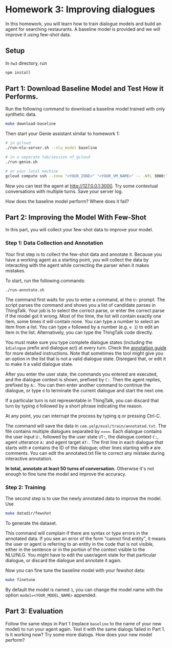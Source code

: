 # Homework 3: Improving dialogues

In this homework, you will learn how to train dialogue models and build an agent for searching restaurants. A baseline model is provided and we will improve it using few-shot data.

## Setup
In `hw3` directory, run 
```bash
npm install
```

## Part 1: Download Baseline Model and Test How it Performs. 
Run the following command to download a baseline model trained with only synthetic data. 
```bash
make download-baseline
```

Then start your Genie assistant similar to homework 1:
```bash
# in gcloud
./run-nlu-server.sh --nlu_model baseline

# in a separate tab/session of gcloud
./run-genie.sh

# on your local machine 
gcloud compute ssh --zone "<YOUR_ZONE>" "<YOUR_VM_NAME>" -- -NfL 3000:localhost:3000
```

Now you can test the agent at http://127.0.0.1:3000. Try some contextual conversations with multiple turns. Save your server log. 

How does the baseline model perform? Where does it fail? 


## Part 2: Improving the Model With Few-Shot

In this part, you will collect your few-shot data to improve your model. 

### Step 1: Data Collection and Annotation

Your first step is to collect the few-shot data and annotate it. Because you have a working agent as a starting
point, you will collect the data by interacting with the agent while correcting the parser when it makes mistakes.

To start, run the following commands:
```
./run-annotate.sh
```

The command first waits for you to enter a command, at the `U:` prompt. The script parses the command and shows you a list of candidate
parses in ThingTalk. Your job is to select the correct parse, or enter the correct parse if the model got it wrong.
Most of the time, the list will contain exactly one item, some times it will contain none. You can type a number to
select an item from a list.  You can type `e` followed by a number (e.g. `e 1`) to edit an item in the list.
Alternatively, you can type the ThingTalk code directly.

You must make sure you type complete dialogue states (including the `$dialogue` prefix and dialogue act) at every turn.
Check the [annotation guide](./annotation-guide.md) for more detailed instructions. 
Note that sometimes the tool might give you an option in the list that is not a valid dialogue state.
Disregard that, or edit it to make it a valid dialogue state.

After you enter the user state, the commands you entered are executed, and the dialogue context is shown, prefixed
by `C:`. Then the agent replies, prefixed by `A:`. You can then enter another command to continue the dialogue, or
type `d` to terminate the current dialogue and start the next one.

If a particular turn is not representable in ThingTalk, you can discard that turn by typing `d` followed by a short phrase indicating the reason.

At any point, you can interrupt the process by typing q or pressing Ctrl-C.

The command will save the data in `com.yelp/eval/train/annotated.txt`. The file contains multiple dialogues separated
by `====`. Each dialogue contains the user input `U:`, followed by the user state `UT:`, the dialogue context `C:`,
agent utterance `A:` and agent target `AT:`. The first line in each dialogue that starts with `#` contains the ID
of the dialogue; other lines starting with `#` are comments. You can edit the annotated.txt file to correct
any mistake during interactive annotation.

**In total, annotate at least 50 turns of conversation.** Otherwise it's not enough to fine tune the model and improve the accuracy.

### Step 2: Training

The second step is to use the newly annotated data to improve the model.
Use
```bash
make datadir/fewshot
```
To generate the dataset.

This command will complain if there are syntax or type errors in the annotated data. If you see an error
of the form "cannot find entity", it means the user or agent is referring to an entity in the code that is
not visible, either in the sentence or in the portion of the context visible to the NLU/NLG. You might have
to edit the user/agent state for that particular dialogue, or discard the dialogue and annotate it again.

Now you can fine tune the baseline model with your fewshot data:
```bash
make finetune
```
By default the model is named `1`, you can change the model name with the option `model=<YOUR_MODEL_NAME>` appended.

## Part 3: Evaluation
Follow the same steps in Part 1 (replace `baseline` to the name of your new model) to run your agent again. 
Test it with the same dialogs failed in Part 1. Is it working now? Try some more dialogs. How does your new model perform? 

